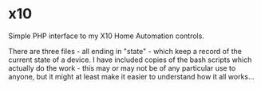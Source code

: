 x10
===

Simple PHP interface to my X10 Home Automation controls.

There are three files - all ending in "state" - which keep a record of the current state of a device.
I have included copies of the bash scripts which actually do the work - this may or may not be of any
particular use to anyone, but it might at least make it easier to understand how it all works...